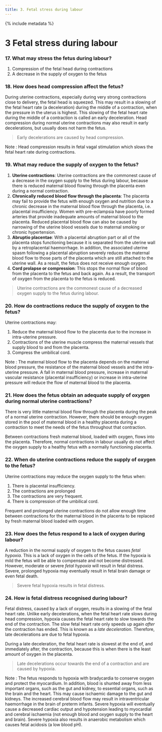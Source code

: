 ```yaml
---
title: 3. Fetal stress during labour
---
```


{% include metadata %}

# **3** Fetal stress during labour 

### 17. What may stress the fetus during labour? 

1. Compression of the fetal head during contractions 
2. A decrease in the supply of oxygen to the fetus

### 18. How does head compression affect the fetus? 

During uterine contractions, especially during very strong contractions close to delivery, the fetal head is squeezed. This may result in a slowing of the fetal heart rate (a deceleration) during the middle of a contraction, when the pressure in the uterus is highest. This slowing of the fetal heart rate during the middle of a contraction is called an early deceleration. Head compression during normal uterine contractions may also result in early decelerations, but usually does not harm the fetus. 

> Early decelerations are caused by head compression. 

Note 
:   Head compression results in fetal vagal stimulation which slows the fetal heart rate during contractions. 

### 19. What may reduce the supply of oxygen to the fetus? 

1. **Uterine contractions**: Uterine contractions are the commonest cause of a decrease in the oxygen supply to the fetus during labour, because there is reduced maternal blood flowing through the placenta even during a normal contraction. 
2. **Chronically reduced blood flow through the placenta**: The placenta may fail to provide the fetus with enough oxygen and nutrition due to a chronic decrease in the maternal blood flow through the placenta, i.e. placental insufficiency. Women with pre-eclampsia have poorly formed arteries that provide inadequate amounts of maternal blood to the placenta. Reduced placental blood flow can also be caused by narrowing of the uterine blood vessels due to maternal smoking or chronic hypertension. 
3. **Abruptio placentae**: With a placental abruption part or all of the placenta stops functioning because it is separated from the uterine wall by a retroplacental haemorrhage. In addition, the associated uterine spasm following a placental abruption severely reduces the maternal blood flow to those parts of the placenta which are still attached to the uterine wall. As a result, the fetus does not receive enough oxygen. 
4. **Cord prolapse or compression**: This stops the normal flow of blood from the placenta to the fetus and back again. As a result, the transport of oxygen from the placenta to the fetus is reduced. 

> Uterine contractions are the commonest cause of a decreased oxygen supply to the fetus during labour. 

### 20. How do contractions reduce the supply of oxygen to the fetus? 

Uterine contractions may: 

1. Reduce the maternal blood flow to the placenta due to the increase in intra-uterine pressure. 
2. Contractions of the uterine muscle compress the maternal vessels that supply blood to and from the placenta. 
3. Compress the umbilical cord.

Note 
:   The maternal blood flow to the placenta depends on the maternal blood pressure, the resistance of the maternal blood vessels and the intra-uterine pressure. A fall in maternal blood pressure, increase in maternal vascular resistance (placental insufficiency) or increase in intra-uterine pressure will reduce the flow of maternal blood to the placenta. 

### 21. How does the fetus obtain an adequate supply of oxygen during normal uterine contractions? 

There is very little maternal blood flow through the placenta during the peak of a normal uterine contraction. However, there should be enough oxygen stored in the pool of maternal blood in a healthy placenta during a contraction to meet the needs of the fetus throughout that contraction. 

Between contractions fresh maternal blood, loaded with oxygen, flows into the placenta. Therefore, normal contractions in labour usually do not affect the oxygen supply to a healthy fetus with a normally functioning placenta. 

### 22. When do uterine contractions reduce the supply of oxygen to the fetus? 

Uterine contractions may reduce the oxygen supply to the fetus when: 

1. There is placental insufficiency. 
2. The contractions are prolonged 
3. The contractions are very frequent. 
4. There is compression of the umbilical cord.

Frequent and prolonged uterine contractions do not allow enough time between contractions for the maternal blood in the placenta to be replaced by fresh maternal blood loaded with oxygen. 

### 23. How does the fetus respond to a lack of oxygen during labour? 

A reduction in the normal supply of oxygen to the fetus causes *fetal hypoxia*. This is a lack of oxygen in the cells of the fetus. If the hypoxia is mild the fetus will be able to compensate and not become distressed. However, moderate or severe *fetal hypoxia* will result in fetal distress. Severe, prolonged hypoxia may eventually result in fetal brain damage or even fetal death. 

> Severe fetal hypoxia results in fetal distress. 

### 24. How is fetal distress recognised during labour? 

Fetal distress, caused by a lack of oxygen, results in a slowing of the fetal heart rate. Unlike early decelerations, when the fetal heart rate slows during head compression, hypoxia causes the fetal heart rate to slow towards the end of the contraction. The slow fetal heart rate only speeds up again *after* the contraction has ended. This is known as a *late deceleration*. Therefore, late decelerations are due to 
fetal hypoxia.

During a late deceleration, the fetal heart rate is slowest at the end of, and immediately after, the contraction, because this is when there is the least amount of oxygen in the placenta. 

> Late decelerations occur towards the end of a contraction and are caused by hypoxia. 

Note
:   The fetus responds to hypoxia with bradycardia to conserve oxygen and protect the myocardium. In addition, blood is shunted away from less important organs, such as the gut and kidney, to essential organs, such as the brain and the heart. This may cause ischaemic 
damage to the gut and kidneys. The increased cerebral blood flow may result in intraventricular haemorrhage in the brain of preterm infants. Severe hypoxia will eventually cause a decreased cardiac output and hypotension leading to myocardial and cerebral ischaemia (not enough blood and oxygen supply to the heart and brain). Severe hypoxia also results in anaerobic metabolism which causes fetal acidosis (a low blood pH).